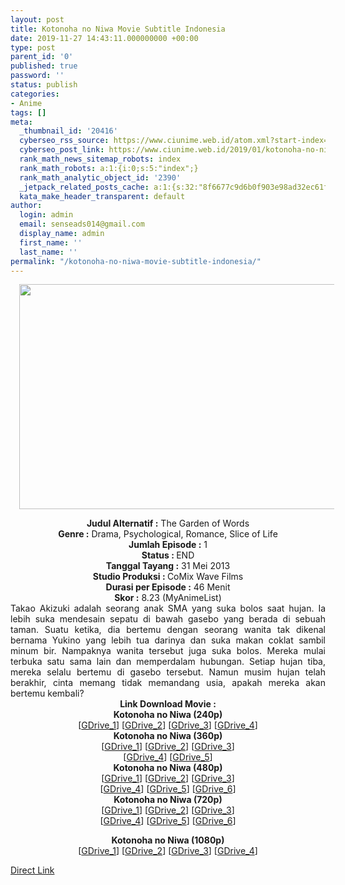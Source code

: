 ```yaml
---
layout: post
title: Kotonoha no Niwa Movie Subtitle Indonesia
date: 2019-11-27 14:43:11.000000000 +00:00
type: post
parent_id: '0'
published: true
password: ''
status: publish
categories:
- Anime
tags: []
meta:
  _thumbnail_id: '20416'
  cyberseo_rss_source: https://www.ciunime.web.id/atom.xml?start-index=1501&max-results=150
  cyberseo_post_link: https://www.ciunime.web.id/2019/01/kotonoha-no-niwa-movie-subtitle.html
  rank_math_news_sitemap_robots: index
  rank_math_robots: a:1:{i:0;s:5:"index";}
  rank_math_analytic_object_id: '2390'
  _jetpack_related_posts_cache: a:1:{s:32:"8f6677c9d6b0f903e98ad32ec61f8deb";a:2:{s:7:"expires";i:1654610970;s:7:"payload";a:3:{i:0;a:1:{s:2:"id";i:26731;}i:1;a:1:{s:2:"id";i:26733;}i:2;a:1:{s:2:"id";i:26735;}}}}
  kata_make_header_transparent: default
author:
  login: admin
  email: senseads014@gmail.com
  display_name: admin
  first_name: ''
  last_name: ''
permalink: "/kotonoha-no-niwa-movie-subtitle-indonesia/"
---
```

<div class="separator" style="clear: both; text-align: center;"><a href="https://3.bp.blogspot.com/-lAYLvQiqS5c/XEvwvq45pWI/AAAAAAAAIjo/H3sf2wUSxyosTqVvfAXQILS2OuFHa3yuACLcBGAs/s1600/Kotonoha%2Bno%2BNiwa.png" imageanchor="1" style="margin-left: 1em; margin-right: 1em;"><img border="0" data-original-height="720" data-original-width="1280" height="360" src="{{ site.baseurl }}/assets/2019/11/Kotonoha%2Bno%2BNiwa.png" width="640" /></a></div>
<p>
<div style="text-align: center;"><b>Judul</b><b><b> Alternatif</b> :</b> The Garden of Words</div>
<div style="text-align: center;"><b><b>Genre :</b></b> Drama, Psychological, Romance, Slice of Life</div>
<div style="text-align: center;"><b>Jumlah Episode :</b> 1<br /><b>Status :&nbsp;</b>END<br /><b>Tanggal Tayang :</b> 31 Mei 2013<br /><b>Studio Produksi : </b>CoMix Wave Films<br /><b>Durasi per Episode :</b> 46 Menit</div>
<div style="text-align: center;"><b>Skor :</b> 8.23 (MyAnimeList)</div>
<div style="text-align: center;"></div>
<div style="text-align: justify;">Takao Akizuki adalah seorang anak SMA yang suka bolos saat hujan. Ia lebih suka mendesain sepatu di bawah gasebo yang berada di sebuah taman. Suatu ketika, dia bertemu dengan seorang wanita tak dikenal bernama Yukino yang lebih tua darinya dan suka makan coklat sambil minum bir. Nampaknya wanita tersebut juga suka bolos. Mereka mulai terbuka satu sama lain dan memperdalam hubungan. Setiap hujan tiba, mereka selalu bertemu di gasebo tersebut. Namun musim hujan telah berakhir, cinta memang tidak memandang usia, apakah mereka akan bertemu kembali?</div>
<div style="text-align: justify;"></div>
<div style="text-align: justify;"></div>
<div style="text-align: center;"><b>Link Download Movie :</b></div>
<div style="text-align: center;">
<div style="text-align: center;"></div>
<div style="text-align: center;"><b>Kotonoha no Niwa (240p)</b></div>
<div style="text-align: center;">[<a href="https://drive.google.com/uc?id=1ReXuKNnoGdftiJu0O1re_UtUoP0QmxAC" target="_blank" rel="noopener">GDrive_1</a>] [<a href="https://drive.google.com/uc?id=1-maIi3zCTDQnp7bRxSKW5j2_-hY0UM_F" target="_blank" rel="noopener">GDrive_2</a>] [<a href="https://drive.google.com/uc?id=1irVgU77eBUj-CTlSUC_SKa5qryxEvo9Z" target="_blank" rel="noopener">GDrive_3</a>] [<a href="https://drive.google.com/uc?export=download&amp;id=1shyzUBdVTgu_VSs0cIw2sWrNynpLFeTE" target="_blank" rel="noopener">GDrive_4</a>]</div>
<div style="text-align: center;"></div>
</div>
<div style="text-align: center;"><b>Kotonoha no Niwa (360p)</b></div>
<div style="text-align: center;">[<a href="https://drive.google.com/uc?export=download&amp;id=1IgoHPO-aFi6oD9t4ZplRxIq8PPm7wcFr" target="_blank" rel="noopener">GDrive_1</a>] [<a href="https://drive.google.com/uc?id=1O2og4Xuch47kBnwC0Dw3mvppUXqWOcTj" target="_blank" rel="noopener">GDrive_2</a>] [<a href="https://drive.google.com/uc?id=1l58Cl1wWVmxTqJ5AYuc2bXNRZ4ct7DmR" target="_blank" rel="noopener">GDrive_3</a>]<br />[<a href="https://drive.google.com/uc?id=11-V-WIiyhN0C5DrF6YHX7v37PAiahbVw" target="_blank" rel="noopener">GDrive_4</a>] [<a href="https://drive.google.com/uc?export=download&amp;id=1apZDbXofaTY0hrD7dNmJ-EuiXAWAxvPj" target="_blank" rel="noopener">GDrive_5</a>]</div>
<div style="text-align: center;"></div>
<div style="text-align: center;"><b>Kotonoha no Niwa (480p)</b><br />[<a href="https://drive.google.com/uc?export=download&amp;id=1p_DJPqMiKbouudyZlN-x0lmkMsuaGSKX" target="_blank" rel="noopener">GDrive_1</a>] [<a href="https://drive.google.com/uc?export=download&amp;id=1o-yQuBJsQ1zXt7Lf0lTALty9xd3okXq6" target="_blank" rel="noopener">GDrive_2</a>] [<a href="https://drive.google.com/uc?export=download&amp;id=1hTe0QfSn2azswRlVPhFVphhNPPSPJQ2o" target="_blank" rel="noopener">GDrive_3</a>]<br />[<a href="https://drive.google.com/uc?id=1AJkdK3N4LvSkjIXMy-692aXhVYx7fxnK" target="_blank" rel="noopener">GDrive_4</a>] [<a href="https://drive.google.com/uc?id=16Pbw4AtIAKj9tu75scB_K82nWZVbsa4j" target="_blank" rel="noopener">GDrive_5</a>] [<a href="https://drive.google.com/uc?id=1-GZhVstlPkwSBmLpk3KWbYWcxRCe7S6n" target="_blank" rel="noopener">GDrive_6</a>]</div>
<div style="text-align: center;"><b>Kotonoha no Niwa (720p)</b><br />[<a href="https://drive.google.com/uc?export=download&amp;id=1bbsc4SOYajsgBdEWIvCinsQnkgYpbKst" target="_blank" rel="noopener">GDrive_1</a>] [<a href="https://drive.google.com/uc?export=download&amp;id=1APgWX3cHnMHYrrj8ZOKDDhZfLudP0kbT" target="_blank" rel="noopener">GDrive_2</a>] [<a href="https://drive.google.com/uc?export=download&amp;id=1EoLoV-MMGyBFg90tkf6zgdfB-mv5GwTB" target="_blank" rel="noopener">GDrive_3</a>]<br />[<a href="https://drive.google.com/uc?id=1dyQCz-R2JYvSyG3hFzzR6vnBhRcGGTjV" target="_blank" rel="noopener">GDrive_4</a>] [<a href="https://drive.google.com/uc?id=0By3fPv0LwOcxbGVJTVRNVnhEY0k" target="_blank" rel="noopener">GDrive_5</a>] [<a href="https://drive.google.com/uc?id=11EOPqwgB5b17LUlqfTrMH27qkVBfd30D" target="_blank" rel="noopener">GDrive_6</a>]</p>
<p><b>Kotonoha no Niwa (1080p)</b><br />[<a href="https://drive.google.com/uc?id=1lUk022BrQmddPdrbIgLtDqrHy5jEsSAT" target="_blank" rel="noopener">GDrive_1</a>] [<a href="https://drive.google.com/uc?id=1ad0di2N7ne1l7tDw6GgOEtLCq8UeCkCg" target="_blank" rel="noopener">GDrive_2</a>] [<a href="https://drive.google.com/uc?id=154UIcQ6pX7GfOUFhucXs25KNykXPFt3d" target="_blank" rel="noopener">GDrive_3</a>] [<a href="https://drive.google.com/uc?id=11SK4N-EeozDkrvrADCqNhbh32ZrbPQZL" target="_blank" rel="noopener">GDrive_4</a>]</div>
<link rel="stylesheet" href="https://cdnjs.cloudflare.com/ajax/libs/font-awesome/4.7.0/css/font-awesome.min.css" />
<div class="divbtn"> <a href="https://handymansurrender.com/fihup8buzv?key=94550f7ce39444073321dde3b8782f97" class="btn"><i class="fa fa-download"></i> Direct Link</a> </div>

